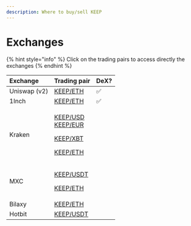 ```yaml
---
description: Where to buy/sell KEEP
---
```


# Exchanges

{% hint style="info" %}
Click on the trading pairs to access directly the exchanges
{% endhint %}

<table>
  <thead>
    <tr>
      <th style="text-align:left">Exchange</th>
      <th style="text-align:left">Trading pair</th>
      <th style="text-align:left">DeX?</th>
    </tr>
  </thead>
  <tbody>
    <tr>
      <td style="text-align:left">Uniswap (v2)</td>
      <td style="text-align:left"><a href="https://uniswap.exchange/swap/0x85eee30c52b0b379b046fb0f85f4f3dc3009afec">KEEP/ETH</a>
      </td>
      <td style="text-align:left">&#x2705;</td>
    </tr>
    <tr>
      <td style="text-align:left">1Inch</td>
      <td style="text-align:left"><a href="https://1inch.exchange/#/r/0x050F788d09395724777a67Dd08bE127cF70dd238/0xeeeeeeeeeeeeeeeeeeeeeeeeeeeeeeeeeeeeeeee/0x85eee30c52b0b379b046fb0f85f4f3dc3009afec">KEEP/ETH</a>
      </td>
      <td style="text-align:left">&#x2705;</td>
    </tr>
    <tr>
      <td style="text-align:left">Kraken</td>
      <td style="text-align:left">
        <p><a href="https://trade.kraken.com/markets/kraken/keep/usd">KEEP/USD</a>
          <br
          /><a href="https://trade.kraken.com/markets/kraken/keep/eur">KEEP/EUR</a>
        </p>
        <p><a href="https://trade.kraken.com/markets/kraken/keep/xbt">KEEP/XBT</a>
        </p>
        <p><a href="https://trade.kraken.com/markets/kraken/keep/eth">KEEP/ETH</a>
        </p>
      </td>
      <td style="text-align:left"></td>
    </tr>
    <tr>
      <td style="text-align:left">MXC</td>
      <td style="text-align:left">
        <p><a href="https://www.mxc.com/trade/easy#KEEP_USDT">KEEP/USDT</a>
        </p>
        <p><a href="https://www.mxc.com/trade/easy#KEEP_ETH">KEEP/ETH</a>
        </p>
      </td>
      <td style="text-align:left"></td>
    </tr>
    <tr>
      <td style="text-align:left">Bilaxy</td>
      <td style="text-align:left"><a href="https://bilaxy.com/trade/KEEP_ETH">KEEP/ETH</a>
      </td>
      <td style="text-align:left"></td>
    </tr>
    <tr>
      <td style="text-align:left">Hotbit</td>
      <td style="text-align:left"><a href="https://www.hotbit.io/exchange?symbol=KEEP_USDT">KEEP/USDT</a>
      </td>
      <td style="text-align:left"></td>
    </tr>
  </tbody>
</table>









